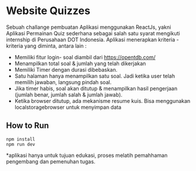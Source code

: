 # Website Quizzes
Sebuah challange pembuatan Aplikasi menggunakan ReactJs, yakni Aplikasi Permainan Quiz sederhana sebagai salah satu syarat mengikuti internship di Perusahaan DOT Indonesia. 
Aplikasi menerapkan kriteria - kriteria yang diminta, antara lain :

- Memiliki fitur login- soal diambil dari https://opentdb.com/
- Menampilkan total soal & jumlah yang telah dikerjakan 
- Memiliki Timer dengan durasi dibebaskan.
- Satu halaman hanya menampilkan satu soal. Jadi ketika user telah memilih jawaban, langsung pindah soal.
- Jika timer habis, soal akan ditutup & menampilkan hasil pengerjaan (jumlah benar, jumlah salah & jumlah jawab).
- Ketika browser ditutup, ada mekanisme resume kuis. Bisa menggunakan localstoragebrowser untuk menyimpan data

## How to Run

```
npm install
npm run dev
```
*aplikasi hanya untuk tujuan edukasi, proses melatih pemahhaman pengembang dan pemenuhan tugas.
